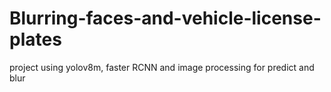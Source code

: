 # Blurring-faces-and-vehicle-license-plates
project using yolov8m, faster RCNN and image processing for predict and blur
